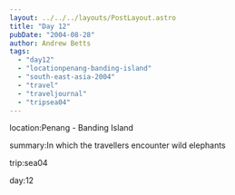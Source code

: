 ```yaml
---
layout: ../../../layouts/PostLayout.astro
title: "Day 12"
pubDate: "2004-08-28"
author: Andrew Betts
tags: 
  - "day12"
  - "locationpenang-banding-island"
  - "south-east-asia-2004"
  - "travel"
  - "traveljournal"
  - "tripsea04"
---
```


location:Penang - Banding Island

summary:In which the travellers encounter wild elephants

trip:sea04

day:12
